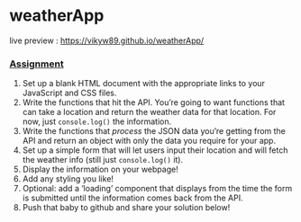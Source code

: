 # weatherApp

live preview : https://vikyw89.github.io/weatherApp/

<section id="assignment">
  <h3><a href="#assignment" class="anchor-link">Assignment</a></h3>
  <div class="lesson-content__panel">
    <ol>
      <li>Set up a blank HTML document with the appropriate links to your JavaScript and CSS files.</li>
      <li>Write the functions that hit the API. You’re going to want functions that can take a location and return the weather data for that location. For now, just <code>console.log()</code> the information.</li>
      <li>Write the functions that <em>process</em> the JSON data you’re getting from the API and return an object with only the data you require for your app.</li>
      <li>Set up a simple form that will let users input their location and will fetch the weather info (still just <code>console.log()</code> it).</li>
      <li>Display the information on your webpage!</li>
      <li>Add any styling you like!</li>
      <li>Optional: add a ‘loading’ component that displays from the time the form is submitted until the information comes back from the API.</li>
      <li>Push that baby to github and share your solution below!</li>
    </ol>
  </div>
</section>
